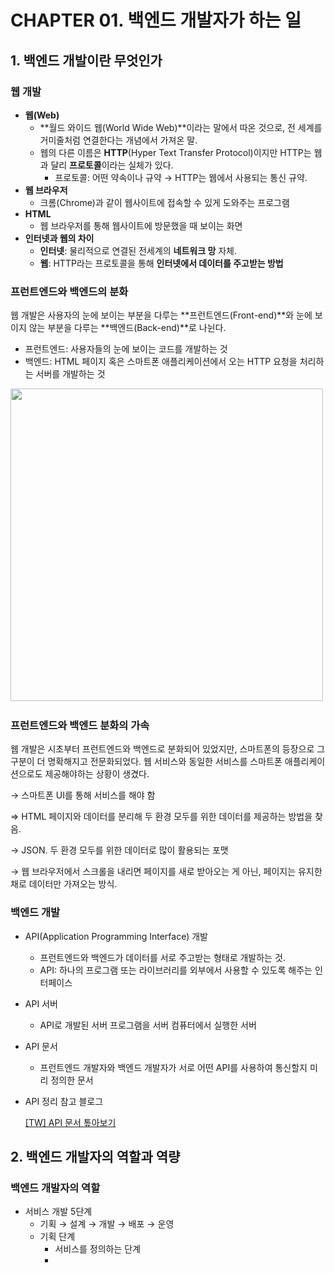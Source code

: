 # CHAPTER 01. 백엔드 개발자가 하는 일

## 1. 백엔드 개발이란 무엇인가

### **웹 개발**

- **웹(Web)**
    - **월드 와이드 웹(World Wide Web)**이라는 말에서 따온 것으로, 전 세계를 거미줄처럼 연결한다는 개념에서 가져온 말.
    - 웹의 다른 이름은 **HTTP**(Hyper Text Transfer Protocol)이지만 HTTP는 웹과 달리 **프로토콜**이라는 실체가 있다.
        - 프로토콜: 어떤 약속이나 규약
        → HTTP는 웹에서 사용되는 통신 규약.
- **웹 브라우저**
    - 크롬(Chrome)과 같이 웹사이트에 접속할 수 있게 도와주는 프로그램
- **HTML**
    - 웹 브라우저를 통해 웹사이트에 방문했을 때 보이는 화면
- **인터넷과 웹의 차이**
    - **인터넷**: 물리적으로 연결된 전세계의 **네트워크 망** 자체.
    - **웹**: HTTP라는 프로토콜을 통해 **인터넷에서 데이터를 주고받는 방법**

### 프런트엔드와 백엔드의 분화

웹 개발은 사용자의 눈에 보이는 부분을 다루는 **프런트엔드(Front-end)**와 눈에 보이지 않는 부분을 다루는 **백엔드(Back-end)**로 나뉜다.

- 프런트엔드: 사용자들의 눈에 보이는 코드를 개발하는 것
- 백엔드: HTML 페이지 혹은 스마트폰 애플리케이션에서 오는 HTTP 요청을 처리하는 서버를 개발하는 것

<img src="https://github.com/kim-soohyeon/TIL/assets/59382707/53197b5d-197a-48dc-9751-c960f8e7d4d5" width="500"> 

### 프런트엔드와 백엔드 분화의 가속

웹 개발은 시초부터 프런트엔드와 백엔드로 분화되어 있었지만, 스마트폰의 등장으로 그 구분이 더 명확해지고 전문화되었다. 웹 서비스와 동일한 서비스를 스마트폰 애플리케이션으로도 제공해야하는 상황이 생겼다.

→ 스마트폰 UI를 통해 서비스를 해야 함

⇒ HTML 페이지와 데이터를 분리해 두 환경 모두를 위한 데이터를 제공하는 방법을 찾음. 

→ JSON. 두 환경 모두를 위한 데이터로 많이 활용되는 포맷

→ 웹 브라우저에서 스크롤을 내리면 페이지를 새로 받아오는 게 아닌, 페이지는 유지한 채로 데이터만 가져오는 방식.

### 백엔드 개발

- API(Application Programming Interface) 개발
    - 프런트엔드와 백엔드가 데이터를 서로 주고받는 형태로 개발하는 것.
    - API: 하나의 프로그램 또는 라이브러리를 외부에서 사용할 수 있도록 해주는 인터페이스
- API 서버
    - API로 개발된 서버 프로그램을 서버 컴퓨터에서 실행한 서버
- API 문서
    - 프런트엔드 개발자와 백엔드 개발자가 서로 어떤 API를 사용하여 통신할지 미리 정의한 문서
- API 정리 참고 블로그
    
    [[TW] API 문서 톺아보기](https://tech.kakaoenterprise.com/127)
    

## 2. 백엔드 개발자의 역할과 역량

### 백엔드 개발자의 역할

- 서비스 개발 5단계
    - 기획 → 설계 → 개발 → 배포 → 운영
    - 기획 단계
        - 서비스를 정의하는 단계
        -

